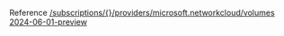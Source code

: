 Reference [/subscriptions/{}/providers/microsoft.networkcloud/volumes 2024-06-01-preview](/Resources/mgmt-plane/L3N1YnNjcmlwdGlvbnMve30vcHJvdmlkZXJzL21pY3Jvc29mdC5uZXR3b3JrY2xvdWQvdm9sdW1lcw==/2024-06-01-preview.xml)
